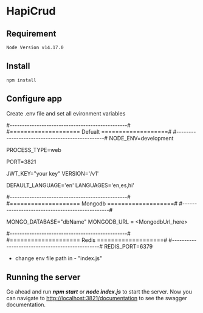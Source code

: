 # HapiCrud

## Requirement
	Node Version v14.17.0 

## Install
	npm install

## Configure app
 Create .env file and set all evironment variables


#------------------------------------------------#
#==================== Defualt ===================#
#------------------------------------------------#
NODE_ENV=development

PROCESS_TYPE=web

PORT=3821

JWT_KEY="your key"
VERSION='/v1'

DEFAULT_LANGUAGE='en'
LANGUAGES='en,es,hi'




#------------------------------------------------#
#==================== Mongodb ===================#
#------------------------------------------------#

MONGO_DATABASE="dbName"
MONGODB_URL = <MongodbUrl_here>


#------------------------------------------------#
#==================== Redis ===================#
#------------------------------------------------#
REDIS_PORT=6379





- change env file path in - "index.js"
 
## Running the server

Go ahead and run ***npm start*** or ***node index.js*** to start the server.
Now you can navigate to <http://localhost:3821/documentation> to see the swagger documentation. 